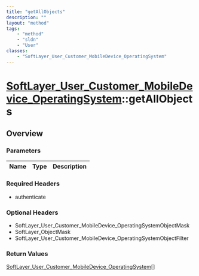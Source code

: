 ```yaml
---
title: "getAllObjects"
description: ""
layout: "method"
tags:
    - "method"
    - "sldn"
    - "User"
classes:
    - "SoftLayer_User_Customer_MobileDevice_OperatingSystem"
---
```

# [SoftLayer_User_Customer_MobileDevice_OperatingSystem](/reference/services/SoftLayer_User_Customer_MobileDevice_OperatingSystem)::getAllObjects




## Overview 


### Parameters 
|Name | Type | Description |
| --- | --- | --- |


### Required Headers
* authenticate

### Optional Headers
* SoftLayer_User_Customer_MobileDevice_OperatingSystemObjectMask
* SoftLayer_ObjectMask
* SoftLayer_User_Customer_MobileDevice_OperatingSystemObjectFilter

### Return Values
<a href='/reference/datatypes/SoftLayer_User_Customer_MobileDevice_OperatingSystem'>SoftLayer_User_Customer_MobileDevice_OperatingSystem[] </a>

